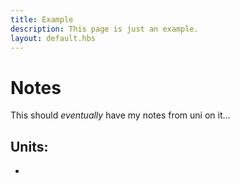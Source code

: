 ```yaml
---
title: Example
description: This page is just an example.
layout: default.hbs
---
```

# Notes
This should *eventually* have my notes from uni on it...

## Units:
- 